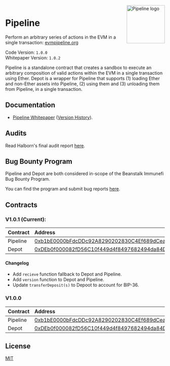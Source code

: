 <img src="https://github.com/BeanstalkFarms/Beanstalk-Brand-Assets/blob/main/pipeline/pipeline.svg" alt="Pipeline logo" align="right" width="120" />

# Pipeline

Perform an arbitrary series of actions in the EVM in a single transaction: [evmpipeline.org](https://evmpipeline.org)

Code Version: `1.0.0` <br>
Whitepaper Version: `1.0.2`

Pipeline is a standalone contract that creates a sandbox to execute an arbitrary composition of valid
actions within the EVM in a single transaction using Ether. Depot is a wrapper for Pipeline that
supports (1) loading Ether and non-Ether assets into Pipeline, (2) using them and (3) unloading
them from Pipeline, in a single transaction.

## Documentation

* [Pipeline Whitepaper](https://evmpipeline.org/pipeline.pdf) ([Version History](https://github.com/BeanstalkFarms/Pipeline-Whitepaper/tree/main/version-history)).

## Audits

Read Halborn's final audit report [here](https://bean.money/11-15-22-pipeline-halborn-report).

## Bug Bounty Program

Pipeline and Depot are both considered in-scope of the Beanstalk Immunefi Bug Bounty Program.

You can find the program and submit bug reports [here](https://immunefi.com/bounty/beanstalk).

## Contracts

### V1.0.1 (Current):
|  Contract  |              Address 
|:-----------|:-----------------------------------------------------------------------------------------------------------------------|
|  Pipeline  | [0xb1bE0000bFdcDDc92A8290202830C4Ef689dCeaa](https://etherscan.io/address/0xb1bE0000bFdcDDc92A8290202830C4Ef689dCeaa)  |
|  Depot     | [0xDEb0f000082fD56C10f449d4f8497682494da84D](https://etherscan.io/address/0xDEb0f000082fD56C10f449d4f8497682494da84D)  |

#### Changelog
- Add `recieve` function fallback to Depot and Pipeline.
- Add `version` function to Depot and Pipeline.
- Update `transferDeposit(s)` to Depoot to account for BIP-36.

### V1.0.0
|  Contract  |              Address 
|:-----------|:-----------------------------------------------------------------------------------------------------------------------|
|  Pipeline  | [0xb1bE0000bFdcDDc92A8290202830C4Ef689dCeaa](https://etherscan.io/address/0xb1bE0000bFdcDDc92A8290202830C4Ef689dCeaa)  |
|  Depot     | [0xDEb0f000082fD56C10f449d4f8497682494da84D](https://etherscan.io/address/0xDEb0f000082fD56C10f449d4f8497682494da84D)  |

## License

[MIT](https://github.com/BeanstalkFarms/Pipeline/blob/master/LICENSE)
